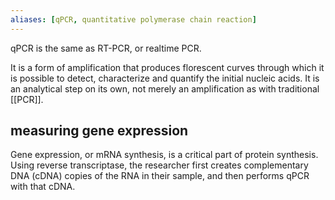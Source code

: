 ```yaml
---
aliases: [qPCR, quantitative polymerase chain reaction]
---
```

qPCR is the same as RT-PCR, or realtime PCR.

It is a form of amplification that produces florescent curves through which it is possible to detect, characterize and quantify the initial nucleic acids. It is an analytical step on its own, not merely an amplification as with traditional [[PCR]].

## measuring gene expression
Gene expression, or mRNA synthesis, is a critical part of protein synthesis. Using reverse transcriptase, the researcher first creates complementary DNA (cDNA) copies of the RNA in their sample, and then performs qPCR with that cDNA.

